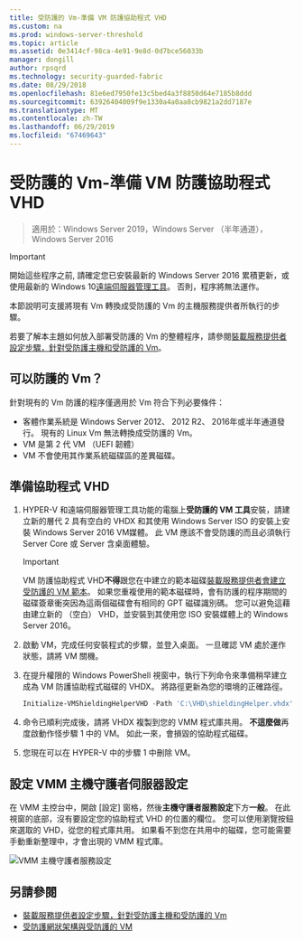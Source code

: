 ```yaml
---
title: 受防護的 Vm-準備 VM 防護協助程式 VHD
ms.custom: na
ms.prod: windows-server-threshold
ms.topic: article
ms.assetid: 0e3414cf-98ca-4e91-9e8d-0d7bce56033b
manager: dongill
author: rpsqrd
ms.technology: security-guarded-fabric
ms.date: 08/29/2018
ms.openlocfilehash: 81e6ed7950fe13c5bed4a3f8850d64e7185b8ddd
ms.sourcegitcommit: 63926404009f9e1330a4a0aa8cb9821a2dd7187e
ms.translationtype: MT
ms.contentlocale: zh-TW
ms.lasthandoff: 06/29/2019
ms.locfileid: "67469643"
---
```

# <a name="shielded-vms---preparing-a-vm-shielding-helper-vhd"></a>受防護的 Vm-準備 VM 防護協助程式 VHD

>適用於：Windows Server 2019，Windows Server （半年通道），Windows Server 2016

> [!IMPORTANT]
> 開始這些程序之前, 請確定您已安裝最新的 Windows Server 2016 累積更新，或使用最新的 Windows 10[遠端伺服器管理工具](https://www.microsoft.com/en-us/download/details.aspx?id=45520)。 否則，程序將無法運作。 

本節說明可支援將現有 Vm 轉換成受防護的 Vm 的主機服務提供者所執行的步驟。

若要了解本主題如何放入部署受防護的 Vm 的整體程序，請參閱[裝載服務提供者設定步驟，針對受防護主機和受防護的 Vm](guarded-fabric-configuration-scenarios-for-shielded-vms-overview.md)。

## <a name="which-vms-can-be-shielded"></a>可以防護的 Vm？

針對現有的 Vm 防護的程序僅適用於 Vm 符合下列必要條件：

- 客體作業系統是 Windows Server 2012、 2012 R2、 2016年或半年通道發行。 現有的 Linux Vm 無法轉換成受防護的 Vm。
- VM 是第 2 代 VM （UEFI 韌體）
- VM 不會使用其作業系統磁碟區的差異磁碟。

## <a name="prepare-helper-vhd"></a>準備協助程式 VHD

1.  HYPER-V 和遠端伺服器管理工具功能的電腦上**受防護的 VM 工具**安裝，請建立新的層代 2 具有空白的 VHDX 和其使用 Windows Server ISO 的安裝上安裝 Windows Server 2016 VM媒體。 此 VM 應該不會受防護的而且必須執行 Server Core 或 Server 含桌面體驗。

    > [!IMPORTANT]
    > VM 防護協助程式 VHD**不得**跟您在中建立的範本磁碟[裝載服務提供者會建立受防護的 VM 範本](guarded-fabric-create-a-shielded-vm-template.md)。 如果您重複使用的範本磁碟時，會有防護的程序期間的磁碟簽章衝突因為這兩個磁碟會有相同的 GPT 磁碟識別碼。 您可以避免這藉由建立新的 （空白） VHD，並安裝到其使用您 ISO 安裝媒體上的 Windows Server 2016。

2.  啟動 VM，完成任何安裝程式的步驟，並登入桌面。 一旦確認 VM 處於運作狀態，請將 VM 關機。

3.  在提升權限的 Windows PowerShell 視窗中，執行下列命令來準備稍早建立成為 VM 防護協助程式磁碟的 VHDX。 將路徑更新為您的環境的正確路徑。

    ```powershell
    Initialize-VMShieldingHelperVHD -Path 'C:\VHD\shieldingHelper.vhdx'
    ```

4.  命令已順利完成後，請將 VHDX 複製到您的 VMM 程式庫共用。 **不這麼做**再度啟動作怪步驟 1 中的 VM。 如此一來，會損毀的協助程式磁碟。

5.  您現在可以在 HYPER-V 中的步驟 1 中刪除 VM。

## <a name="configure-vmm-host-guardian-server-settings"></a>設定 VMM 主機守護者伺服器設定

在 VMM 主控台中，開啟 [設定] 窗格，然後**主機守護者服務設定**下方**一般**。 在此視窗的底部，沒有要設定您的協助程式 VHD 的位置的欄位。 您可以使用瀏覽按鈕來選取的 VHD，從您的程式庫共用。 如果看不到您在共用中的磁碟，您可能需要手動重新整理中，才會出現的 VMM 程式庫。

![VMM 主機守護者服務設定](../media/Guarded-Fabric-Shielded-VM/guarded-host-vmm-hgs-settings-01.png)

## <a name="see-also"></a>另請參閱

- [裝載服務提供者設定步驟，針對受防護主機和受防護的 Vm](guarded-fabric-configuration-scenarios-for-shielded-vms-overview.md)
- [受防護網狀架構與受防護的 VM](guarded-fabric-and-shielded-vms-top-node.md)
